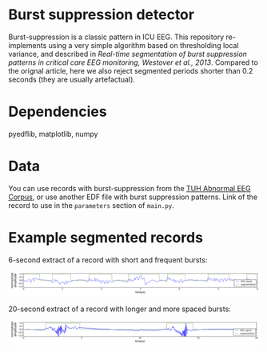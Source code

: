 # Burst suppression detector

Burst-suppression is a classic pattern in ICU EEG. This repository re-implements using a very simple algorithm based on thresholding local variance, and described in _Real-time segmentation of burst suppression patterns in critical care EEG monitoring, Westover et al., 2013_. Compared to the orignal article, here we also reject segmented periods shorter than 0.2 seconds (they are usually artefactual). 

# Dependencies

pyedflib, matplotlib, numpy

# Data

You can use records with burst-suppression from the [TUH Abnormal EEG Corpus](), or use another EDF file with burst suppression patterns. Link of the record to use in the `parameters` section of `main.py`. 

# Example segmented records

6-second extract of a record with short and frequent bursts:

![im6](img/bs_seg_6.png)

20-second extract of a record with longer and more spaced bursts:

![im6](img/bs_seg_20.png)



